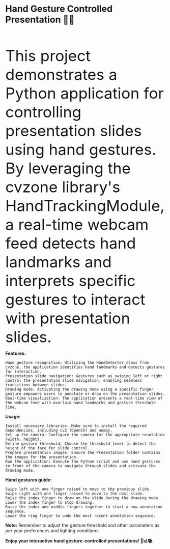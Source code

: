# Hand Gesture Controlled Presentation 🎤👋
<br>
<br>

<font size="10">This project demonstrates a Python application for controlling presentation slides using hand gestures. By leveraging the cvzone library's HandTrackingModule, a real-time webcam feed detects hand landmarks and interprets specific gestures to interact with presentation slides.</font>

**Features:**

    Hand gesture recognition: Utilizing the HandDetector class from cvzone, the application identifies hand landmarks and detects gestures for interaction.
    Presentation slide navigation: Gestures such as swiping left or right control the presentation slide navigation, enabling seamless transitions between slides.
    Drawing mode: Activating the drawing mode using a specific finger gesture empowers users to annotate or draw on the presentation slides.
    Real-time visualization: The application presents a real-time view of the webcam feed with overlaid hand landmarks and gesture threshold line.

**Usage:**

    Install necessary libraries: Make sure to install the required dependencies, including cv2 (OpenCV) and numpy.
    Set up the camera: Configure the camera for the appropriate resolution (width, height).
    Define gesture threshold: Choose the threshold level to detect the height of the face for slide control.
    Prepare presentation images: Ensure the Presentation folder contains the images for the presentation.
    Run the application: Execute the Python script and use hand gestures in front of the camera to navigate through slides and activate the drawing mode.

**Hand gestures guide:**

    Swipe left with one finger raised to move to the previous slide.
    Swipe right with one finger raised to move to the next slide.
    Raise the index finger to draw on the slide during the drawing mode.
    Lower the index finger to stop drawing.
    Raise the index and middle fingers together to start a new annotation sequence.
    Lower the ring finger to undo the most recent annotation sequence.

**Note:** Remember to adjust the gesture threshold and other parameters as per your preferences and lighting conditions.

**Enjoy your interactive hand gesture-controlled presentations! 👋📊📚**
